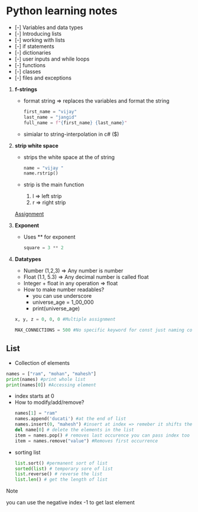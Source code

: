 # **Python learning notes**

* [-] Variables and data types
* [-] Introducing lists
* [-] working with lists 
* [-] if statements 
* [-] dictionaries 
* [-] user inputs and while loops 
* [-] functions 
* [-] classes 
* [-] files and exceptions 
1. **f-strings**
    * format string => replaces the variables and format the string
        
        ```python
        first_name = "vijay"
        last_name = "jangid"
        full_name = f"{first_name} {last_name}"
        ```

    * simialar to string-interpolation in c# ($)

2. **strip white space**
    * strips the white space at the of string

        ```python
        name = "vijay "
        name.rstrip()
        ```

    * strip is the main function
        1. l => left strip
        2. r => right strip

    [Assignment](https://github.com/vjjangid/LearningPython/tree/main/PythonCrashCourse/02.Excercise) 

3. **Exponent**
    * Uses ** for exponent

        ```python
        square = 3 ** 2
        ```

4. **Datatypes**
    * Number (1,2,3) => Any number is number
    * Float (1.1, 5.3) => Any decimal number is called float
    * Integer + float in any operation => float
    * How to make number readables?
        - you can use underscore
        - universe_age = 1_00_000
        - print(universe_age)
    ```python
    x, y, z = 0, 0, 0 #Multiple assignment
    ``` 

    ```python
    MAX_CONNECTIONS = 500 #No specific keyword for const just naming convention is there
    ```

## **List**
* Collection of elements

```python
names = ["ram", "mohan", "mahesh"]
print(names) #print whole list
print(names[0]) #Accessing element
```

* index starts at 0
* How to modify/add/remove?
    ```python
    names[1] = "ram"
    names.append('ducati') #at the end of list
    names.insert(0, "mahesh") #insert at index => remeber it shifts the elements to its right
    del name[0] # delete the elements in the list
    item = names.pop() # removes last occurence you can pass index too
    item = names.remove("value") #Removes first occurrence
    ```  
* sorting list
    ```python
    list.sort() #permanent sort of list
    sorted(list) # temporary sore of list
    list.reverse() # reverse the list
    list.len() # get the length of list
    ```

> [!NOTE]
> you can use the negative index -1 to get last element

    











































